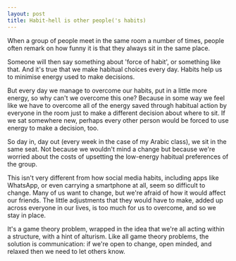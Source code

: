 ```yaml
---
layout: post
title: Habit-hell is other people('s habits) 
---
```


When a group of people meet in the same room a number of times, people often remark on how funny it is that they always sit in the same place. 

Someone will then say something about 'force of habit', or something like that. And it's true that we make habitual choices every day. Habits help us to minimise energy used to make decisions. 

But every day we manage to overcome our habits, put in a little more energy, so why can't we overcome this one? Because in some way we feel like we have to overcome all of the energy saved through habitual action by everyone in the room just to make a different decision about where to sit. If we sat somewhere new, perhaps every other person would be forced to use energy to make a decision, too. 

So day in, day out (every week in the case of my Arabic class), we sit in the same seat. Not because we wouldn't mind a change but because we're worried about the costs of upsetting the low-energy habitual preferences of the group. 

This isn't very different from how social media habits, including apps like WhatsApp, or even carrying a smartphone at all, seem so difficult to change. Many of us want to change, but we're afraid of how it would affect our friends. The little adjustments that they would have to make, added up across everyone in our lives, is too much for us to overcome, and so we stay in place. 

It's a game theory problem, wrapped in the idea that we're all acting within a structure, with a hint of alturism. Like all game theory problems, the solution is communication: if we're open to change, open minded, and relaxed then we need to let others know. 


